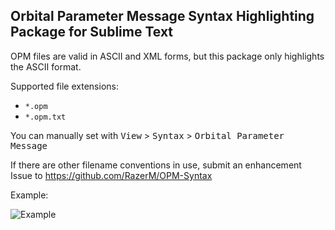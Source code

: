 ## Orbital Parameter Message Syntax Highlighting Package for Sublime Text

OPM files are valid in ASCII and XML forms, but this package only highlights the ASCII format.

Supported file extensions:

 - `*.opm`
 - `*.opm.txt`

You can manually set with <kbd>View</kbd> > <kbd>Syntax</kbd> > <kbd>Orbital Parameter Message</kbd>

If there are other filename conventions in use, submit an enhancement Issue to https://github.com/RazerM/OPM-Syntax

Example:

![Example](http://i.fraz.eu/27309.png)